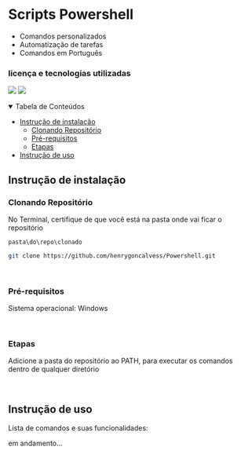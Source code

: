 # Scripts Powershell

- Comandos personalizados
- Automatização de tarefas
- Comandos em Português

### licença e tecnologias utilizadas

<img src="https://img.shields.io/github/license/henrygoncalvess/API_RESTful?style=for-the-badge"> <img src="https://img.shields.io/badge/powershell-7.5-blue?style=for-the-badge">
  
<details open="open">
<summary>Tabela de Conteúdos</summary>
  
- [Instrução de instalação](#instrução-de-instalação)
  - [Clonando Repositório](#clonando-repositório)
  - [Pré-requisitos](#pré-requisitos)
  - [Etapas](#etapas)
- [Instrução de uso](#instrução-de-uso)
  
</details>

## Instrução de instalação

### Clonando Repositório
No Terminal, certifique de que você está na pasta onde vai ficar o repositório

```pasta\do\repo\clonado```
``` bash
git clone https://github.com/henrygoncalvess/Powershell.git
```

<br>

### Pré-requisitos
Sistema operacional: Windows

<!-- - **Node.js** - [Tutorial de instalação](https://nodejs.org/pt) -->

<br>

### Etapas

Adicione a pasta do repositório ao PATH, para executar os comandos
dentro de qualquer diretório

<!-- FOTOS E DESCRIÇÃO DE COMO ADD AO PATH -->

<br>

## Instrução de uso

Lista de comandos e suas funcionalidades:

em andamento...
<!-- `pasta\do\repo\clonado\API_RESTful\src`
``` bash
node server.js
``` -->
